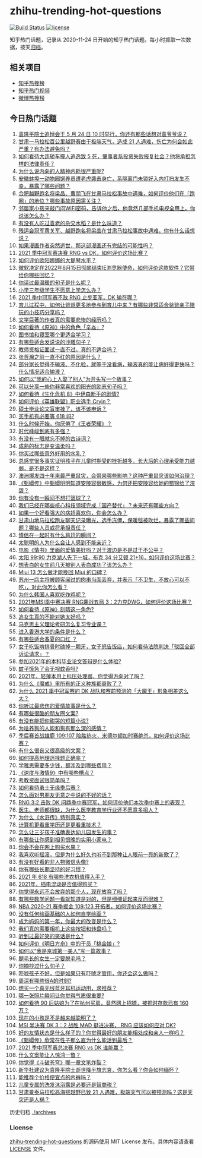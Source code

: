 # zhihu-trending-hot-questions

[![Build Status](https://github.com/justjavac/zhihu-trending-hot-questions/workflows/ci/badge.svg?branch=master)](https://github.com/justjavac/zhihu-trending-hot-questions/actions)
[![license](https://img.shields.io/github/license/justjavac/zhihu-trending-hot-questions)](https://github.com/justjavac/zhihu-trending-hot-questions/blob/master/LICENSE)

知乎热门话题，记录从 2020-11-24 日开始的知乎热门话题。每小时抓取一次数据，按天[归档](./archives)。

## 相关项目

- [知乎热搜榜](https://github.com/justjavac/zhihu-trending-top-search)
- [知乎热门视频](https://github.com/justjavac/zhihu-trending-hot-video)
- [微博热搜榜](https://github.com/justjavac/weibo-trending-hot-search)

## 今日热门话题

<!-- BEGIN -->
<!-- 最后更新时间 Mon May 24 2021 12:18:23 GMT+0800 (China Standard Time) -->

1. [袁隆平院士追悼会于 5 月 24 日 10
   时举行，你还有那些话想对袁爷爷说？](https://www.zhihu.com/question/461057842)
2. [甘肃一马拉松百公里越野赛由于极端天气，造成 21
   人遇难，伤亡为何会如此严重？有办法避免吗？](https://www.zhihu.com/question/460921357)
3. [如何看待大连轿车撞人逃逸致 5
   死，肇事者系投资失败报复社会？他将承担怎样的法律责任？](https://www.zhihu.com/question/460975066)
4. [为什么说内向的人精神内耗很严重呢?](https://www.zhihu.com/question/438833344)
5. [安徽蚌埠一动物园饲养员遭老虎袭击身亡，系隔离门未锁好入内打扫发生不幸，暴露了哪些问题？](https://www.zhihu.com/question/461014605)
6. [合肥越野跑名将梁晶、曹朋飞在甘肃马拉松事故中遇难，如何评价他们在「跑圈」的地位？哪些事故原因需关注？](https://www.zhihu.com/question/461006549)
7. [邻居家小孩来敲门问WiFi密码，告诉他之后，他竟然几部手机电视全用上。你说该怎么办？](https://www.zhihu.com/question/331281360)
8. [有没有人吃过袁老的杂交水稻？是什么味道？](https://www.zhihu.com/question/387581217)
9. [残运会冠军黄关军、越野跑名将梁晶在甘肃马拉松事故中遇难，你有什么话想说？](https://www.zhihu.com/question/460968811)
10. [如果漫画作者突然逝世，那这部漫画还有完结的可能性吗？](https://www.zhihu.com/question/460464213)
11. [2021 季中冠军赛决赛 RNG vs DK，如何评价这场比赛？](https://www.zhihu.com/question/461037428)
12. [如何评价欧阳娜娜的大提琴水平？](https://www.zhihu.com/question/24905791)
13. [微软决定在2022年6月15日彻底结束IE浏览器使命，如何评价这款软件？它带给你哪些回忆？](https://www.zhihu.com/question/460468482)
14. [你读过最温暖的句子是什么呢？](https://www.zhihu.com/question/459103089)
15. [小学三年级学生不愿意上学怎么办？](https://www.zhihu.com/question/294090819)
16. [2021 季中冠军赛不敌 RNG 止步亚军，DK 输在哪？](https://www.zhihu.com/question/461080204)
17. [育儿过程中，如何让爸爸更多地参与到育儿中来？有哪些非常适合爸爸亲子陪玩的小技巧分享吗？](https://www.zhihu.com/question/460025389)
18. [文学巨著的作者真的需要悲惨的经历吗？](https://www.zhihu.com/question/460887760)
19. [如何看待《原神》中的角色「辛焱」?](https://www.zhihu.com/question/460105419)
20. [图书馆和寝室哪个更适合学习？](https://www.zhihu.com/question/459749773)
21. [有哪些适合发说说的沙雕句子？](https://www.zhihu.com/question/363265841)
22. [教师资格证面试一直不过，真的不适合吗？](https://www.zhihu.com/question/460195699)
23. [张哲瀚之前一直不红的原因是什么？](https://www.zhihu.com/question/460716232)
24. [部分家长觉得不输液、不化验，就等于没看病，输液真的能让病好得更快吗？什么情况适合输液？](https://www.zhihu.com/question/458588694)
25. [如何以“我的心上人娶了别人”为开头写一个故事？](https://www.zhihu.com/question/439648415)
26. [可以分享一些你非常喜欢的阳光的励志句子吗？](https://www.zhihu.com/question/459087332)
27. [如何看待《生化危机 8》中伊森断手的剧情?](https://www.zhihu.com/question/458175918)
28. [如何评价《英雄联盟》职业选手 Cryin？](https://www.zhihu.com/question/314822598)
29. [硕士毕业论文盲审挂了，该不该申诉？](https://www.zhihu.com/question/398964694)
30. [买手机有必要等 618 吗?](https://www.zhihu.com/question/457283212)
31. [什么时候开始，你厌倦了《王者荣耀》？](https://www.zhihu.com/question/459401567)
32. [时代峰峻到底有多强？](https://www.zhihu.com/question/459886563)
33. [有没有一眼就忘不掉的古诗词？](https://www.zhihu.com/question/442263225)
34. [成熟的标志是变温柔吗？](https://www.zhihu.com/question/458040513)
35. [你买过哪些意外好用的水乳？](https://www.zhihu.com/question/343179934)
36. [总感觉很多事实证明孩子在儿童时期受的挫折越多，长大后的心理承受能力越弱，是不是这样？](https://www.zhihu.com/question/266704437)
37. [澳洲爆发四十年来最严重鼠灾，会带来哪些影响？这种严重鼠灾该如何治理？](https://www.zhihu.com/question/460691340)
38. [《甄嬛传》中甄嬛明明知道安陵容很敏感，为何还把安陵容给她的蜀锦给了浣碧？](https://www.zhihu.com/question/325114276)
39. [你有没有一瞬间不想打篮球了？](https://www.zhihu.com/question/456341403)
40. [我们已经在哪些核心科技领域完成「国产替代」？未来还有哪些方向？](https://www.zhihu.com/question/459893257)
41. [如果一个好看强大的病娇喜欢你，你会怎么办？](https://www.zhihu.com/question/361078749)
42. [甘肃山地马拉松跑友聊天记录曝光，选手冻僵，保暖毯被吹烂，暴露了哪些问题？哪些人员或将承担责任？](https://www.zhihu.com/question/460936873)
43. [情侣在一起时有什么尴尬的瞬间？](https://www.zhihu.com/question/58489668)
44. [太聪明的人为什么会让人感到不能亲近？](https://www.zhihu.com/question/449801792)
45. [电影《情书》里面的爱情美好吗？对于渡边是不是过于不公平？](https://www.zhihu.com/question/311035807)
46. [太阳 99:90 力克湖人先下一城，布克 34 分艾顿
    21+16，如何评价这场比赛？](https://www.zhihu.com/question/461082867)
47. [想表白的女生前几天被别人表白成功了该怎么办？](https://www.zhihu.com/question/457390121)
48. [Miui 13 怎么做才能挽回 Miui 的口碑？](https://www.zhihu.com/question/460390365)
49. [苏州一店主将被顾客闻过的肉串当面丢弃，并表示「不卫生，不放心可以不吃」，对此你怎么看？](https://www.zhihu.com/question/460604746)
50. [为什么韩国人喜欢吃炸鸡呢？](https://www.zhihu.com/question/22146758)
51. [2021年MSI季中赛决赛 RNG鏖战五局
    3：2力克DWG，如何评价这场比赛？](https://www.zhihu.com/question/461076249)
52. [如何看待《原神》刻晴这一角色?](https://www.zhihu.com/question/421862145)
53. [追女生真的不能对她太好吗？](https://www.zhihu.com/question/435541311)
54. [马克思主义理论考研怎么复习专业课？](https://www.zhihu.com/question/64680706)
55. [进入香港大学的条件是什么？](https://www.zhihu.com/question/20458470)
56. [有哪些适合春夏的口红 ？](https://www.zhihu.com/question/319260175)
57. [女子吃饭啃排骨时磕掉一颗牙，女子怒告饭店，如何看待法院判决「驳回全部诉讼请求」？](https://www.zhihu.com/question/460584839)
58. [参加2021年的本科毕业论文答辩是什么体验?](https://www.zhihu.com/question/459519640)
59. [蚊子饿急了会无视蚊香吗?](https://www.zhihu.com/question/374704654)
60. [2021年，轻薄本用上标压处理器，你觉得方向对了吗？](https://www.zhihu.com/question/460874311)
61. [为什么《魔戒》里所有的正义种族都衰败了？](https://www.zhihu.com/question/457060439)
62. [为什么 2021 季中冠军赛的 DK
    战队和赛前预测的「大魔王」形象相差这么大？](https://www.zhihu.com/question/459640343)
63. [你听过最悲伤的爱情故事是什么？](https://www.zhihu.com/question/41501130)
64. [有哪些很酷的朋友圈文案?](https://www.zhihu.com/question/346046856)
65. [有没有能把你甜哭的短篇小说?](https://www.zhihu.com/question/333114370)
66. [为啥养狗的人能和狗有那么深的感情？](https://www.zhihu.com/question/413857398)
67. [季后赛首战雄鹿 109:107
    险胜热火，米德尔顿加时赛绝杀，如何评价这场比赛？](https://www.zhihu.com/question/460920931)
68. [有什么很丧又很高级的文案？](https://www.zhihu.com/question/444780653)
69. [如何提高地理选择题正确率？](https://www.zhihu.com/question/337971922)
70. [学雅思需要多少钱，都涉及到哪些费用？](https://www.zhihu.com/question/360178959)
71. [《速度与激情9》中有哪些槽点？](https://www.zhihu.com/question/460503368)
72. [考教资面试很简单吗？](https://www.zhihu.com/question/453353319)
73. [如何看待勇士无缘季后赛？](https://www.zhihu.com/question/460793468)
74. [怎么面对男朋友无意之中说的不好的话？](https://www.zhihu.com/question/460839405)
75. [RNG 3:2 击败 DK
    问鼎季中赛冠军，如何评价他们本次季中赛上的表现？](https://www.zhihu.com/question/461077442)
76. [医生、老师都很缺，为什么医学教育学行业还不愿意多招人？](https://www.zhihu.com/question/455946878)
77. [为什么《水浒传》特别真实？](https://www.zhihu.com/question/445932631)
78. [计算机更看重学历还是更看重技术？](https://www.zhihu.com/question/454783960)
79. [怎么让三岁孩子准确表达幼儿园发生的事？](https://www.zhihu.com/question/455057144)
80. [有哪些让你感到相见恨晚的实用小家电？](https://www.zhihu.com/question/425277382)
81. [你会不会在网上购买水果？](https://www.zhihu.com/question/369801334)
82. [我喜欢听摇滚，但是为什么好久也听不到那种让人眼前一亮的新歌了？](https://www.zhihu.com/question/455885166)
83. [有没有好看的非人物微信头像?](https://www.zhihu.com/question/387563344)
84. [你有哪些长期坚持的好习惯？](https://www.zhihu.com/question/447430462)
85. [2021 年 618 有哪些洗衣机值得入手？](https://www.zhihu.com/question/457255379)
86. [2021年，插电混动是否值得购买？](https://www.zhihu.com/question/460152359)
87. [你觉得永远不会放弃的那个人，现在放弃了吗？](https://www.zhihu.com/question/459833856)
88. [有哪些数学问题一看就知道是对的，但是细细证起来反而很难？](https://www.zhihu.com/question/459708225)
89. [NBA 2020-21 赛季掘金 109:123
    开拓者，如何评价这场比赛？](https://www.zhihu.com/question/460937287)
90. [没有任何绘画基础的人如何自学绘画？](https://www.zhihu.com/question/21095093)
91. [成为妈妈的第一年，你最大的改变是什么？](https://www.zhihu.com/question/445013316)
92. [我们真的需要相机上这些按钮和转盘吗？](https://www.zhihu.com/question/459960019)
93. [听到过最好笑的笑话是什么?](https://www.zhihu.com/question/458232484)
94. [如何评价《明日方舟》中的干员「桃金娘」?](https://www.zhihu.com/question/460102315)
95. [如何以“我是京城第一美人”写一篇故事？](https://www.zhihu.com/question/437673871)
96. [腿毛长的女生一定要脱毛吗？](https://www.zhihu.com/question/297055873)
97. [你摘抄过什么句子？](https://www.zhihu.com/question/314121506)
98. [吓唬孩子不好，但是如果只有吓唬才管用，你还会这么做吗？](https://www.zhihu.com/question/460630935)
99. [周深有哪些很A的时刻?](https://www.zhihu.com/question/403704908)
100. [想买一个真无线蓝牙耳机运动用，求推荐？](https://www.zhihu.com/question/274765605)
101. [哪一张照片瞬间让你觉得气质很重要?](https://www.zhihu.com/question/297341335)
102. [如何看待 90 后姑娘为了在杭州买房，竟然网上招嫖，被抓时存款已有 160
     万？](https://www.zhihu.com/question/460671555)
103. [现在的小孩是不是越来越聪明了？](https://www.zhihu.com/question/454361471)
104. [MSI 半决赛 DK 3：2 战胜 MAD 挺进决赛， RNG 应该如何应对
     DK?](https://www.zhihu.com/question/460911302)
105. [好的友情状态是什么样子的？你觉得最好的朋友能相处成和亲人一样吗？](https://www.zhihu.com/question/460839642)
106. [《甄嬛传》欣常在性子那么直为什么能活到最后？](https://www.zhihu.com/question/459465431)
107. [2021 季中冠军赛总决赛 RNG vs DK 谁能赢？](https://www.zhihu.com/question/460911288)
108. [什么文案能让人惊鸿一瞥？](https://www.zhihu.com/question/451181423)
109. [你觉得《斗破苍穹》哪一章文笔炸裂？](https://www.zhihu.com/question/455079084)
110. [新华社建议为袁隆平院士逝世降半旗志哀，你怎么看？你会如何缅怀？](https://www.zhihu.com/question/460853429)
111. [能推荐个价格便宜点的内裤吗？](https://www.zhihu.com/question/408737469)
112. [儿童专属的洗发沐浴露是必要还是智商税？](https://www.zhihu.com/question/460350405)
113. [甘肃景泰马拉松高海拔越野已致 21
     人遇难，极端天气可以被预测吗？这是天灾还是人祸？](https://www.zhihu.com/question/460923810)

<!-- END -->

历史归档 [./archives](./archives)

### License

[zhihu-trending-hot-questions](https://github.com/justjavac/zhihu-trending-hot-questions)
的源码使用 MIT License 发布。具体内容请查看 [LICENSE](./LICENSE) 文件。
